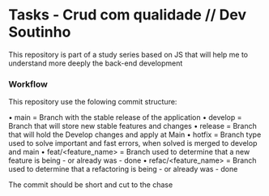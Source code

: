 # Tasks - Crud com qualidade // Dev Soutinho
This repository is part of a study series based on JS that will help me to understand more deeply the back-end development

### Workflow
This repository use the folowing commit structure:

• main = Branch with the stable release of the application
• develop = Branch that will store new stable features and changes
• release = Branch that will hold the Develop changes and apply at Main
• hotfix = Branch type used to solve important and fast errors, when solved is merged to develop and main
• feat/<feature_name> = Branch used to determine that a new feature is being - or already was - done 
• refac/<feature_name> = Branch used to determine that a refactoring is being - or already was - done 

The commit should be short and cut to the chase